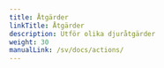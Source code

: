 ```yaml
---
title: Åtgärder
linkTitle: Åtgärder
description: Utför olika djuråtgärder
weight: 30
manualLink: /sv/docs/actions/
---
```

<script>
  window.location.href = "/sv/docs/actions/";
</script>
